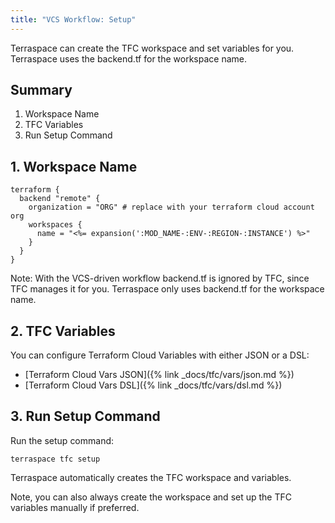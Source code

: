 ```yaml
---
title: "VCS Workflow: Setup"
---
```


Terraspace can create the TFC workspace and set variables for you. Terraspace uses the backend.tf for the workspace name.

## Summary

1. Workspace Name
2. TFC Variables
3. Run Setup Command

## 1. Workspace Name

```hcl
terraform {
  backend "remote" {
    organization = "ORG" # replace with your terraform cloud account org
    workspaces {
      name = "<%= expansion(':MOD_NAME-:ENV-:REGION-:INSTANCE') %>"
    }
  }
}
```

Note: With the VCS-driven workflow backend.tf is ignored by TFC, since TFC manages it for you. Terraspace only uses backend.tf for the workspace name.

## 2. TFC Variables

You can configure Terraform Cloud Variables with either JSON or a DSL:

* [Terraform Cloud Vars JSON]({% link _docs/tfc/vars/json.md %})
* [Terraform Cloud Vars DSL]({% link _docs/tfc/vars/dsl.md %})

## 3. Run Setup Command

Run the setup command:

    terraspace tfc setup

Terraspace automatically creates the TFC workspace and variables.

Note, you can also always create the workspace and set up the TFC variables manually if preferred.
